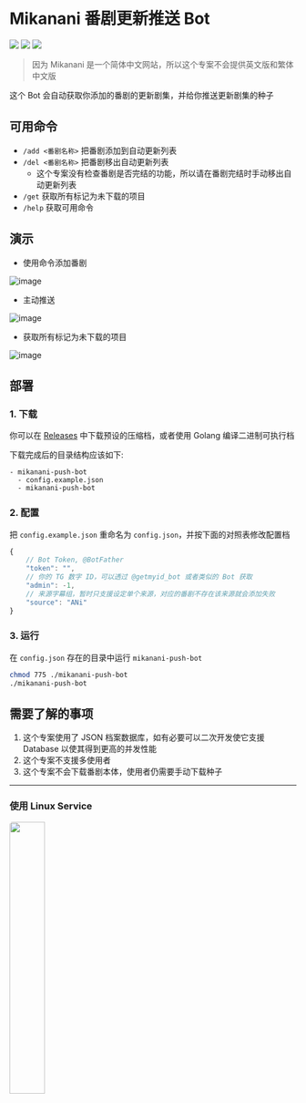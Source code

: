# Mikanani 番剧更新推送 Bot

![](https://img.shields.io/badge/license-MIT-blue)
![](https://img.shields.io/badge/GO-1.22-blue)
![](https://img.shields.io/badge/PRs-welcome-green)

> 因为 Mikanani 是一个简体中文网站，所以这个专案不会提供英文版和繁体中文版

这个 Bot 会自动获取你添加的番剧的更新剧集，并给你推送更新剧集的种子

## 可用命令

- `/add <番剧名称>` 把番剧添加到自动更新列表
- `/del <番剧名称>` 把番剧移出自动更新列表
    - 这个专案没有检查番剧是否完结的功能，所以请在番剧完结时手动移出自动更新列表
- `/get` 获取所有标记为未下载的项目
- `/help` 获取可用命令

## 演示

- 使用命令添加番剧

![image](https://github.com/ArsFy/mikanani-push-bot/assets/93700457/af566bfe-f860-4429-8982-9d44a8776fb8)

- 主动推送

![image](https://github.com/ArsFy/mikanani-push-bot/assets/93700457/f4057030-259d-407e-abdc-22a88e4074b2)

- 获取所有标记为未下载的项目

![image](https://github.com/ArsFy/mikanani-push-bot/assets/93700457/1d08d713-f1ca-4f6c-b403-17871a62ef3b)

## 部署
### 1. 下载
你可以在 [Releases](https://github.com/ArsFy/mikanani-push-bot/releases) 中下载预设的压缩档，或者使用 Golang 编译二进制可执行档

下载完成后的目录结构应该如下:

```
- mikanani-push-bot
  - config.example.json
  - mikanani-push-bot
```

### 2. 配置

把 `config.example.json` 重命名为 `config.json`，并按下面的对照表修改配置档

```js
{
    // Bot Token, @BotFather
    "token": "",
    // 你的 TG 数字 ID，可以透过 @getmyid_bot 或者类似的 Bot 获取
    "admin": -1,
    // 来源字幕组，暂时只支援设定单个来源，对应的番剧不存在该来源就会添加失败
    "source": "ANi"
}
```

### 3. 运行

在 `config.json` 存在的目录中运行 `mikanani-push-bot`

```bash
chmod 775 ./mikanani-push-bot
./mikanani-push-bot
```

## 需要了解的事项
1. 这个专案使用了 JSON 档案数据库，如有必要可以二次开发使它支援 Database 以使其得到更高的并发性能
2. 这个专案不支援多使用者
3. 这个专案不会下载番剧本体，使用者仍需要手动下载种子

-----

### 使用 Linux Service

[<img src="https://opengraph.githubassets.com/0ce367d2a8cee652c1242cb4a99af11939ad2161e47eac849791a8695027a549/ArsFy/add_service" width="35%" style="border-radius: 5px" />](https://github.com/ArsFy/add_service)
